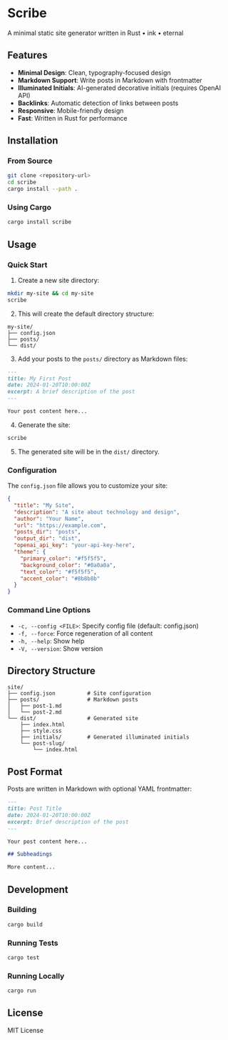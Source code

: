 # Scribe

A minimal static site generator written in Rust • ink • eternal

## Features

- **Minimal Design**: Clean, typography-focused design
- **Markdown Support**: Write posts in Markdown with frontmatter
- **Illuminated Initials**: AI-generated decorative initials (requires OpenAI API)
- **Backlinks**: Automatic detection of links between posts
- **Responsive**: Mobile-friendly design
- **Fast**: Written in Rust for performance

## Installation

### From Source

```bash
git clone <repository-url>
cd scribe
cargo install --path .
```

### Using Cargo

```bash
cargo install scribe
```

## Usage

### Quick Start

1. Create a new site directory:
```bash
mkdir my-site && cd my-site
scribe
```

2. This will create the default directory structure:
```
my-site/
├── config.json
├── posts/
└── dist/
```

3. Add your posts to the `posts/` directory as Markdown files:
```markdown
---
title: My First Post
date: 2024-01-20T10:00:00Z
excerpt: A brief description of the post
---

Your post content here...
```

4. Generate the site:
```bash
scribe
```

5. The generated site will be in the `dist/` directory.

### Configuration

The `config.json` file allows you to customize your site:

```json
{
  "title": "My Site",
  "description": "A site about technology and design",
  "author": "Your Name",
  "url": "https://example.com",
  "posts_dir": "posts",
  "output_dir": "dist",
  "openai_api_key": "your-api-key-here",
  "theme": {
    "primary_color": "#f5f5f5",
    "background_color": "#0a0a0a",
    "text_color": "#f5f5f5",
    "accent_color": "#8b8b8b"
  }
}
```

### Command Line Options

- `-c, --config <FILE>`: Specify config file (default: config.json)
- `-f, --force`: Force regeneration of all content
- `-h, --help`: Show help
- `-V, --version`: Show version

## Directory Structure

```
site/
├── config.json          # Site configuration
├── posts/               # Markdown posts
│   ├── post-1.md
│   └── post-2.md
└── dist/                # Generated site
    ├── index.html
    ├── style.css
    ├── initials/        # Generated illuminated initials
    └── post-slug/
        └── index.html
```

## Post Format

Posts are written in Markdown with optional YAML frontmatter:

```markdown
---
title: Post Title
date: 2024-01-20T10:00:00Z
excerpt: Brief description of the post
---

Your post content here...

## Subheadings

More content...
```

## Development

### Building

```bash
cargo build
```

### Running Tests

```bash
cargo test
```

### Running Locally

```bash
cargo run
```

## License

MIT License 